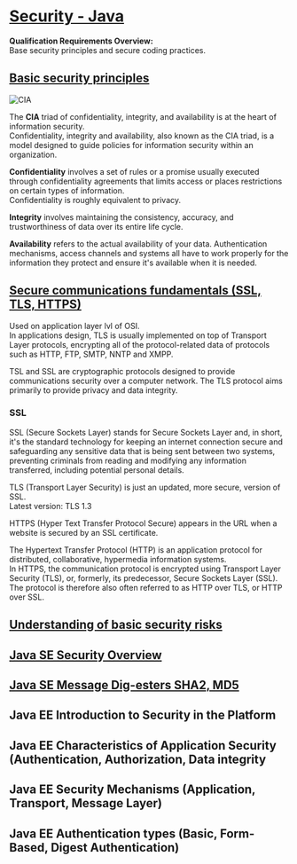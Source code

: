 # [Security - Java](https://confluence.softserveinc.com/display/AbilitonKnowledgeModel/Security-Java)

__Qualification Requirements Overview:__  
Base security principles and secure coding practices.

## [Basic security principles](https://en.wikipedia.org/wiki/Information_security)

![CIA](https://www.ibm.com/blogs/cloud-computing/wp-content/uploads/2018/01/TRIAD.png)

The __CIA__ triad of confidentiality, integrity, and availability is at the heart of information security.  
Confidentiality, integrity and availability, also known as the CIA triad, is a model designed to guide policies for information security within an organization.

__Confidentiality__ involves a set of rules or a promise usually executed through confidentiality agreements that limits access or places restrictions on certain types of information.  
Confidentiality is roughly equivalent to privacy.  

__Integrity__ involves maintaining the consistency, accuracy, and trustworthiness of data over its entire life cycle.

__Availability__ refers to the actual availability of your data. Authentication mechanisms, access channels and systems all have to work properly for the information they protect and ensure it's available when it is needed.  

## [Secure communications fundamentals (SSL, TLS, HTTPS)](https://en.wikipedia.org/wiki/Transport_Layer_Security#SSL_2.0)

Used on application layer lvl of OSI.  
In applications design, TLS is usually implemented on top of Transport Layer protocols, encrypting all of the protocol-related data of protocols such as HTTP, FTP, SMTP, NNTP and XMPP.  

TSL and SSL are cryptographic protocols designed to provide communications security over a computer network. 
The TLS protocol aims primarily to provide privacy and data integrity.  

### SSL

SSL (Secure Sockets Layer) stands for Secure Sockets Layer and, in short, it's the standard technology for keeping an internet connection secure and safeguarding any sensitive data that is being sent between two systems, preventing criminals from reading and modifying any information transferred, including potential personal details.  

TLS (Transport Layer Security) is just an updated, more secure, version of SSL.  
Latest version: TLS 1.3  

HTTPS (Hyper Text Transfer Protocol Secure) appears in the URL when a website is secured by an SSL certificate.  

The Hypertext Transfer Protocol (HTTP) is an application protocol for distributed, collaborative, hypermedia information systems.  
In HTTPS, the communication protocol is encrypted using Transport Layer Security (TLS), or, formerly, its predecessor, Secure Sockets Layer (SSL). The protocol is therefore also often referred to as HTTP over TLS, or HTTP over SSL.  

## [Understanding of basic security risks](https://www.owasp.org/index.php/Category:OWASP_Top_Ten_2017_Project)


## [Java SE Security Overview](https://docs.oracle.com/javase/7/docs/technotes/guides/security/)


## [Java SE Message Dig-esters SHA2, MD5](https://docs.oracle.com/javase/7/docs/technotes/guides/security/)


## Java EE Introduction to Security in the Platform


## Java EE Characteristics of Application Security (Authentication, Authorization, Data integrity


## Java EE Security Mechanisms (Application, Transport, Message Layer)


## Java EE Authentication types (Basic, Form-Based, Digest Authentication)

